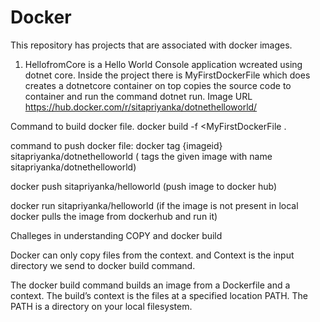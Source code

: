# Docker
This repository has projects that are associated with docker images. 

1) HellofromCore is a Hello World Console application wcreated using dotnet core. Inside the project there is MyFirstDockerFile which does  creates a dotnetcore container on top copies the source code to container and run the command dotnet run. 
Image URL https://hub.docker.com/r/sitapriyanka/dotnethelloworld/

Command to build docker file.
docker build -f <MyFirstDockerFile .

command to push docker file:
docker tag {imageid} sitapriyanka/dotnethelloworld ( tags the given image with name sitapriyanka/dotnethelloworld)

docker push sitapriyanka/helloworld (push image to docker hub)

docker run sitapriyanka/helloworld (if the image is not present in local docker pulls the image from dockerhub and run it)

Challeges in understanding COPY and docker build

Docker can only copy files from the context. and Context is the input directory we send to docker build command.

The docker build command builds an image from a Dockerfile and a context. The build’s context is the files at a specified location PATH. The PATH is a directory on your local filesystem.

